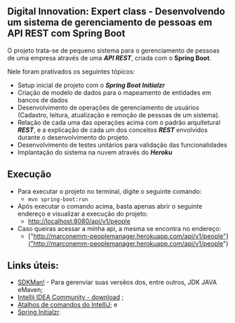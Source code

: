 <h2>Digital Innovation: Expert class - Desenvolvendo um sistema de gerenciamento de pessoas em API REST com Spring Boot</h2>

O projeto trata-se de pequeno sistema para o gerenciamento de pessoas de uma empresa através de uma **_API REST_**, criada com o **Spring Boot**.

Nele foram prativados os seguintes tópicos:

* Setup inicial de projeto com o **_Spring Boot Initialzr_**
* Criação de modelo de dados para o mapeamento de entidades em bancos de dados
* Desenvolvimento de operações de gerenciamento de usuários (Cadastro, leitura, atualização e remoção de pessoas de um sistema).
* Relação de cada uma das operações acima com o padrão arquitetural **_REST_**, e a explicação de cada um dos conceitos **_REST_** envolvidos durante o desenvolvimento do projeto.
* Desenvolvimento de testes unitários para validação das funcionalidades
* Implantação do sistema na nuvem através do **_Heroku_**


## Execução
- Para executar o projeto no terminal, digite o seguinte comando:
  - `mvn spring-boot:run`
- Após executar o comando acima, basta apenas abrir o seguinte endereço e visualizar a execução do projeto:
  - [http://localhost:8080/api/v1/people](http://localhost:8080/api/v1/people)
- Caso queiras acessar a minha api, a mesma se encontra no endereço:
  - ["http://marconemm-peoplemanager.herokuapp.com/api/v1/people"]("http://marconemm-peoplemanager.herokuapp.com/api/v1/people")


## Links úteis:

* [SDKMan!](https://sdkman.io/) - Para gerenviar suas versẽos dos, entre outros, JDK JAVA eMaven;
* [Intellij IDEA Community - download](https://www.jetbrains.com/idea/download) ;
* [Atalhos de comandos do IntelliJ](https://resources.jetbrains.com/storage/products/intellij-idea/docs/IntelliJIDEA_ReferenceCard.pdf); e
* [Spring Initialzr](https://start.spring.io/).